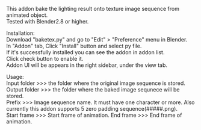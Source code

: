 This addon bake the lighting result onto texture image sequence from animated object.  
Tested with Blender2.8 or higher.  



Installation:  
Download "baketex.py" and go to "Edit" > "Preference" menu in Blender.  
In "Addon" tab, Click "Install" button and select py file.   
If it's successfully installed you can see the addon in addon list.  
Click check button to enable it.  
Addon UI will be appears in the right sidebar, under the view tab.


Usage:  
Input folder >>> the folder where the original image sequence is stored.  
Output folder  >>> the folder where the baked image sequnece will be stored.  
Prefix >>> Image sequence name. It must have one character or more. Also currently this addon   supports 5 zero padding sequence(#####.png).  
Start frame >>> Start frame of animation.
End frame >>> End frame of animation.


